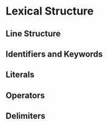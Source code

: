 # Lexical Structure

## Line Structure

## Identifiers and Keywords

## Literals

## Operators

## Delimiters
